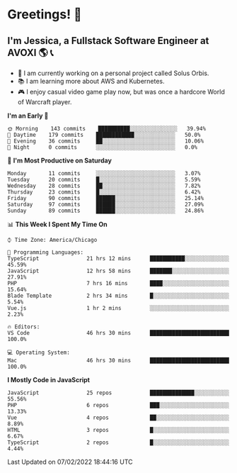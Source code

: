 # Greetings! 🧠

## I'm Jessica, a Fullstack Software Engineer at AVOXI 🌎 📞

- 🌟 I am currently working on a personal project called Solus Orbis.
- 📚 I am learning more about AWS and Kubernetes.
- 🎮 I enjoy casual video game play now, but was once a hardcore World of Warcraft player.

<!--START_SECTION:waka-->
**I'm an Early 🐤** 

```text
🌞 Morning    143 commits    ██████████░░░░░░░░░░░░░░░   39.94% 
🌆 Daytime    179 commits    ████████████░░░░░░░░░░░░░   50.0% 
🌃 Evening    36 commits     ██░░░░░░░░░░░░░░░░░░░░░░░   10.06% 
🌙 Night      0 commits      ░░░░░░░░░░░░░░░░░░░░░░░░░   0.0%

```
📅 **I'm Most Productive on Saturday** 

```text
Monday       11 commits     ░░░░░░░░░░░░░░░░░░░░░░░░░   3.07% 
Tuesday      20 commits     █░░░░░░░░░░░░░░░░░░░░░░░░   5.59% 
Wednesday    28 commits     ██░░░░░░░░░░░░░░░░░░░░░░░   7.82% 
Thursday     23 commits     █░░░░░░░░░░░░░░░░░░░░░░░░   6.42% 
Friday       90 commits     ██████░░░░░░░░░░░░░░░░░░░   25.14% 
Saturday     97 commits     ██████░░░░░░░░░░░░░░░░░░░   27.09% 
Sunday       89 commits     ██████░░░░░░░░░░░░░░░░░░░   24.86%

```


📊 **This Week I Spent My Time On** 

```text
⌚︎ Time Zone: America/Chicago

💬 Programming Languages: 
TypeScript               21 hrs 12 mins      ███████████░░░░░░░░░░░░░░   45.59% 
JavaScript               12 hrs 58 mins      ███████░░░░░░░░░░░░░░░░░░   27.91% 
PHP                      7 hrs 16 mins       ████░░░░░░░░░░░░░░░░░░░░░   15.64% 
Blade Template           2 hrs 34 mins       █░░░░░░░░░░░░░░░░░░░░░░░░   5.54% 
Vue.js                   1 hr 2 mins         ░░░░░░░░░░░░░░░░░░░░░░░░░   2.23%

🔥 Editors: 
VS Code                  46 hrs 30 mins      █████████████████████████   100.0%

💻 Operating System: 
Mac                      46 hrs 30 mins      █████████████████████████   100.0%

```

**I Mostly Code in JavaScript** 

```text
JavaScript               25 repos            ██████████████░░░░░░░░░░░   55.56% 
PHP                      6 repos             ███░░░░░░░░░░░░░░░░░░░░░░   13.33% 
Vue                      4 repos             ██░░░░░░░░░░░░░░░░░░░░░░░   8.89% 
HTML                     3 repos             █░░░░░░░░░░░░░░░░░░░░░░░░   6.67% 
TypeScript               2 repos             █░░░░░░░░░░░░░░░░░░░░░░░░   4.44%

```



 Last Updated on 07/02/2022 18:44:16 UTC
<!--END_SECTION:waka-->

<!--
**jessikuh/jessikuh** is a ✨ _special_ ✨ repository because its `README.md` (this file) appears on your GitHub profile.

Here are some ideas to get you started:

- 🔭 I’m currently working on ...
- 🌱 I’m currently learning ...
- 👯 I’m looking to collaborate on ...
- 🤔 I’m looking for help with ...
- 💬 Ask me about ...
- 📫 How to reach me: ...
- 😄 Pronouns: ...
- ⚡ Fun fact: ...
-->
